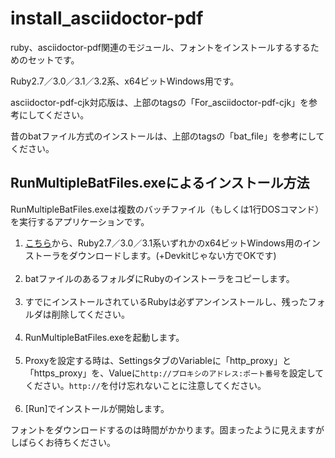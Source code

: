 # install_asciidoctor-pdf

ruby、asciidoctor-pdf関連のモジュール、フォントをインストールするするためのセットです。

Ruby2.7／3.0／3.1／3.2系、x64ビットWindows用です。

asciidoctor-pdf-cjk対応版は、上部のtagsの「For_asciidoctor-pdf-cjk」を参考にしてください。

昔のbatファイル方式のインストールは、上部のtagsの「bat_file」を参考にしてください。

## RunMultipleBatFiles.exeによるインストール方法

RunMultipleBatFiles.exeは複数のバッチファイル（もしくは1行DOSコマンド）を実行するアプリケーションです。

1. [こちら](https://rubyinstaller.org/downloads/)から、Ruby2.7／3.0／3.1系いずれかのx64ビットWindows用のインストーラをダウンロードします。(+Devkitじゃない方でOKです)<br><br>
1. batファイルのあるフォルダにRubyのインストーラをコピーします。<br><br>
1. すでにインストールされているRubyは必ずアンインストールし、残ったフォルダは削除してください。<br><br>
1. RunMultipleBatFiles.exeを起動します。<br><br>
1. Proxyを設定する時は、SettingsタブのVariableに「http_proxy」と「https_proxy」を、Valueに`http://プロキシのアドレス:ポート番号`を設定してください。`http://`を付け忘れないことに注意してください。<br><br>
1. [Run]でインストールが開始します。

フォントをダウンロードするのは時間がかかります。固まったように見えますがしばらくお待ちください。